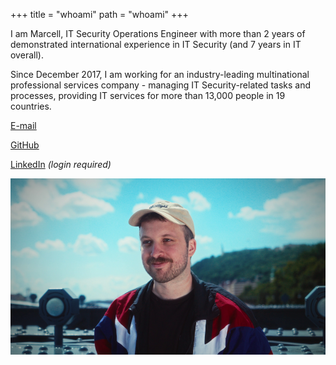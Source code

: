 +++
title = "whoami"
path = "whoami"
+++

I am Marcell, IT Security Operations Engineer with more than 2 years of
demonstrated international experience in IT Security (and 7 years in IT
overall).

Since December 2017, I am working for an industry-leading multinational
professional services company - managing IT Security-related tasks and
processes, providing IT services for more than 13,000 people in 19 countries.

[E-mail](mailto:marcellbarsony@protonmail.com)

[GitHub](https://github.com/marcellbarsony)

[LinkedIn](https://linkedin.com/in/marcellbarsony) _(login required)_

<!-- {{ figure(src="https://avatars.githubusercontent.com/u/56371023", -->
<!--     style="width: 100%;", -->
<!--     position="left", -->
<!--     caption_position="left", -->
<!--     caption="", -->
<!--     caption_style="") }} -->

![avatar](/pictures/avatar.png)
